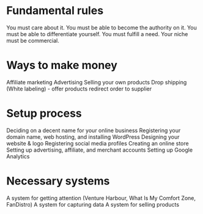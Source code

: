 # Fundamental rules

You must care about it.
You must be able to become the authority on it.
You must be able to differentiate yourself.
You must fulfill a need.
Your niche must be commercial.


# Ways to make money

Affiliate marketing 
Advertising
Selling your own products
Drop shipping (White labeling) - offer products redirect order to supplier


# Setup process

Deciding on a decent name for your online business
Registering your domain name, web hosting, and installing WordPress
Designing your website & logo
Registering social media profiles
Creating an online store
Setting up advertising, affiliate, and merchant accounts
Setting up Google Analytics


# Necessary systems

A system for getting attention (Venture Harbour, What Is My Comfort Zone, FanDistro)
A system for capturing data
A system for selling products